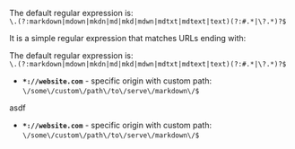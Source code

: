 
The default regular expression is:<br>
`\.(?:markdown|mdown|mkdn|md|mkd|mdwn|mdtxt|mdtext|text)(?:#.*|\?.*)?$`

It is a simple regular expression that matches URLs ending with:

The default regular expression is:<br>
  `\.(?:markdown|mdown|mkdn|md|mkd|mdwn|mdtxt|mdtext|text)(?:#.*|\?.*)?$`


- **`*://website.com`** - specific origin with custom path:
  `\/some\/custom\/path\/to\/serve\/markdown\/$`

asdf


- **`*://website.com`** - specific origin with custom path:<br>
  `\/some\/custom\/path\/to\/serve\/markdown\/$`